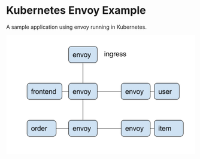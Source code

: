 # Kubernetes Envoy Example

A sample application using envoy running in Kubernetes.

![Service Communication](./communication.png)
